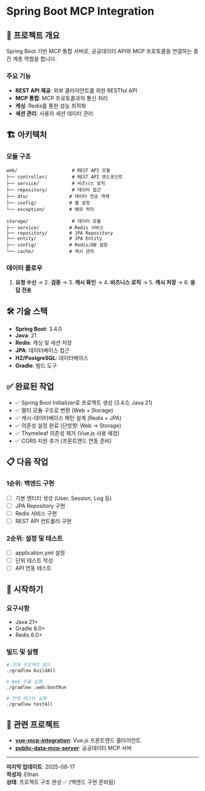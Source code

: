 # Spring Boot MCP Integration

## 🎯 프로젝트 개요

Spring Boot 기반 MCP 통합 서버로, 공공데이터 API와 MCP 프로토콜을 연결하는 중간 계층 역할을 합니다.

### 주요 기능
- **REST API 제공**: 외부 클라이언트를 위한 RESTful API
- **MCP 통합**: MCP 프로토콜과의 통신 처리
- **캐싱**: Redis를 통한 성능 최적화
- **세션 관리**: 사용자 세션 데이터 관리

## 🏗️ 아키텍처

### 모듈 구조
```
web/                    # REST API 모듈
├── controller/         # REST API 엔드포인트
├── service/            # 비즈니스 로직
├── repository/         # 데이터 접근
├── dto/               # 데이터 전송 객체
├── config/            # 웹 설정
└── exception/         # 예외 처리

storage/                # 데이터 모듈
├── service/           # Redis 서비스
├── repository/        # JPA Repository
├── entity/            # JPA Entity
├── config/            # Redis/DB 설정
└── cache/             # 캐시 관리
```

### 데이터 플로우
1. **요청 수신** → 2. **검증** → 3. **캐시 확인** → 4. **비즈니스 로직** → 5. **캐시 저장** → 6. **응답 전송**

## 🛠️ 기술 스택

- **Spring Boot**: 3.4.0
- **Java**: 21
- **Redis**: 캐싱 및 세션 저장
- **JPA**: 데이터베이스 접근
- **H2/PostgreSQL**: 데이터베이스
- **Gradle**: 빌드 도구

## ✅ 완료된 작업

- ✅ Spring Boot Initializer로 프로젝트 생성 (3.4.0, Java 21)
- ✅ 멀티 모듈 구조로 변환 (Web + Storage)
- ✅ 캐시-데이터베이스 패턴 설계 (Redis + JPA)
- ✅ 의존성 설정 완료 (단방향: Web → Storage)
- ✅ Thymeleaf 의존성 제거 (Vue.js 사용 예정)
- ✅ CORS 지원 추가 (프론트엔드 연동 준비)

## 📋 다음 작업

### 1순위: 백엔드 구현
- [ ] 기본 엔티티 생성 (User, Session, Log 등)
- [ ] JPA Repository 구현
- [ ] Redis 서비스 구현
- [ ] REST API 컨트롤러 구현

### 2순위: 설정 및 테스트
- [ ] application.yml 설정
- [ ] 단위 테스트 작성
- [ ] API 연동 테스트

## 🚀 시작하기

### 요구사항
- Java 21+
- Gradle 8.0+
- Redis 6.0+

### 빌드 및 실행
```bash
# 전체 프로젝트 빌드
./gradlew buildAll

# Web 모듈 실행
./gradlew :web:bootRun

# 전체 테스트 실행
./gradlew testAll
```

## 🔗 관련 프로젝트

- **[vue-mcp-integration](https://github.com/constant94-dev/vue-mcp-integration)**: Vue.js 프론트엔드 클라이언트
- **[public-data-mcp-server](https://github.com/constant94-dev/public-data-mcp-server)**: 공공데이터 MCP 서버

---

**마지막 업데이트**: 2025-08-17  
**작성자**: Ethan  
**상태**: 프로젝트 구조 완성 ✅ (백엔드 구현 준비됨)
